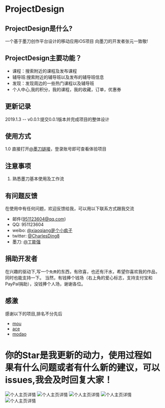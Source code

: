 # ProjectDesign
## ProjectDesign是什么?
一个基于墨刀创作平台设计的移动应用iOS项目
向墨刀的开发者张元一致敬!

## ProjectDesign主要功能？

* 课程：搜索附近的课程及发布课程
* 辅导班:搜索附近的辅导班以及发布的辅导班信息
* 发现：发现周边的一些热门课程以及辅导班
* 个人中心,我的积分，我的课程，我的收藏，订单，优惠券

## 更新记录
2019.1.3 -- v0.0.1:提交0.0.1版本并完成项目的整体设计

## 使用方式
1.0 直接打开[@墨刀链接](https://free.modao.cc/workspace/apps/pCB958EE4151509607158424/preview)，登录账号即可查看体验项目

## 注意事项
1. 熟悉墨刀基本使用及工作流

## 有问题反馈
在使用中有任何问题，欢迎反馈给我，可以用以下联系方式跟我交流
* 邮件(951123604@qq.com)
* QQ: 951123604
* weibo: [@xiaoqiang是个小疯子](https://weibo.com/p/1005055732746027/home?from=page_100505&mod=TAB#place)
* twitter: [@CharlesDing8](https://twitter.com/CharlesDing8)
* 墨刀: [@丁能强](https://free.modao.cc/workspace/apps/pCB958EE4151509607158424)

## 捐助开发者
在兴趣的驱动下,写一个`免费`的东西，有欣喜，也还有汗水，希望你喜欢我的作品，同时也能支持一下。
当然，有钱捧个钱场（右上角的爱心标志，支持支付宝和PayPal捐助），没钱捧个人场，谢谢各位。

## 感激
感谢以下的项目,排名不分先后

* [mou](http://mouapp.com/) 
* [ace](http://ace.ajax.org/)
* [modao](https://free.modao.cc)

# 你的Star是我更新的动力，使用过程如果有什么问题或者有什么新的建议，可以issues,我会及时回复大家！
![个人主页详情](https://github.com/MicahelChan/ProjectDesign/blob/master/09FD5C543E09A5C3456FA2B435D45A81.png)
![个人主页详情](https://github.com/MicahelChan/ProjectDesign/blob/master/3B473EAA2168D9B90EBF8ACA6861B5CE.png)
![个人主页详情](https://github.com/MicahelChan/ProjectDesign/blob/master/6E9206A31ECB857FD1F784CE639F929E.png)
![个人主页详情](https://github.com/MicahelChan/ProjectDesign/blob/master/8EF97BE760FDC3EFD97C82CA4F8171BF.png)
![个人主页详情](https://github.com/MicahelChan/ProjectDesign/blob/master/9B7101978F9E88AD77E4DDFFA6D5AA7C.png)




